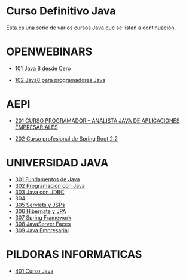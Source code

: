 # Curso Definitivo Java

Esta es una serie de varios cursos Java que se listan a continuación.

# OPENWEBINARS

* [101 Java 8 desde Cero](https://github.com/adolfodelarosades/Java/blob/master/101_Java_8_desde_Cero.md)

* [102 Java8 para programadores Java](https://github.com/adolfodelarosades/Java/blob/master/102_Java8_para_programadores_Java.md)

# AEPI

* [201 CURSO PROGRAMADOR – ANALISTA JAVA DE APLICACIONES EMPRESARIALES](https://github.com/adolfodelarosades/Java/blob/master/201_CURSO_PROGRAMADOR%E2%80%93ANALISTA_JAVA_DE_APLICACIONES_EMPRESARIALES.md)

* [202 Curso profesional de Spring Boot 2.2](https://github.com/adolfodelarosades/Java/blob/master/202_Curso_profesional_de_Spring_Boot_2-2.md)

# UNIVERSIDAD JAVA

* [301 Fundamentos de Java](https://github.com/adolfodelarosades/Java/blob/master/301_Fundamentos_de_Java.md)
* [302 Programación con Java](https://github.com/adolfodelarosades/Java/blob/master/302_Programaci%C3%B3n_con_Java.md)
* [303 Java con JDBC](https://github.com/adolfodelarosades/Java/blob/master/303_Java_con_JDBC.md)
* 304 
* [305 Servlets y JSPs](https://github.com/adolfodelarosades/Java/blob/master/305_Servlets_y_JSPs.md)
* [306 Hibernate y JPA](https://github.com/adolfodelarosades/Java/blob/master/306_Hibernate_y_JPA.md)
* [307 Spring Framework](https://github.com/adolfodelarosades/Java/blob/master/307_Spring_Framework.md)
* [308 JavaServer Faces](https://github.com/adolfodelarosades/Java/blob/master/308_JavaServer_Faces.md)
* [309 Java Empresarial](https://github.com/adolfodelarosades/Java/blob/master/309_Java_Empresarial.md)

# PILDORAS INFORMATICAS

* [401 Curso Java](https://github.com/adolfodelarosades/Java/blob/master/401_Curso_Java.md)



